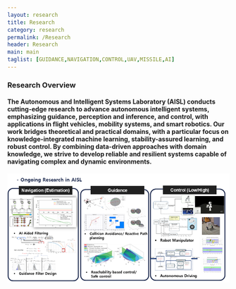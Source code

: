 ```yaml
---
layout: research
title: Research
category: research
permalink: /Research
header: Research 
main: main
taglist: [GUIDANCE,NAVIGATION,CONTROL,UAV,MISSILE,AI]
---
```

### Research Overview

#### The Autonomous and Intelligent Systems Laboratory (AISL) conducts cutting-edge research to advance autonomous intelligent systems, emphasizing guidance, perception and inference, and control, with applications in flight vehicles, mobility systems, and smart robotics. Our work bridges theoretical and practical domains, with a particular focus on knowledge-integrated machine learning, stability-assured learning, and robust control. By combining data-driven approaches with domain knowledge, we strive to develop reliable and resilient systems capable of navigating complex and dynamic environments.


<img src="/assets/img/Research/ResearchMain.png">

